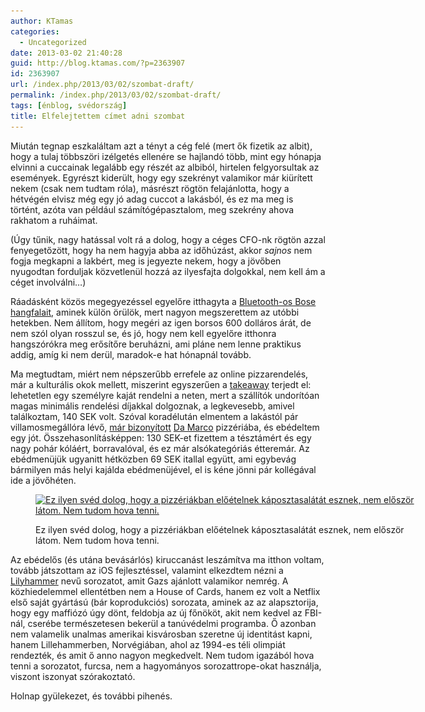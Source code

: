 ```yaml
---
author: KTamas
categories:
  - Uncategorized
date: 2013-03-02 21:40:28
guid: http://blog.ktamas.com/?p=2363907
id: 2363907
url: /index.php/2013/03/02/szombat-draft/
permalink: /index.php/2013/03/02/szombat-draft/
tags: [énblog, svédország]
title: Elfelejtettem címet adni szombat
---
```


Miután tegnap eszkaláltam azt a tényt a cég felé (mert ők fizetik az albit), hogy a tulaj többszöri izélgetés ellenére se hajlandó több, mint egy hónapja elvinni a cuccainak legalább egy részét az albiból, hirtelen felgyorsultak az események. Egyrészt kiderült, hogy egy szekrényt valamikor már kiürített nekem (csak nem tudtam róla), másrészt rögtön felajánlotta, hogy a hétvégén elvisz még egy jó adag cuccot a lakásból, és ez ma meg is történt, azóta van például számítógépasztalom, meg szekrény ahova rakhatom a ruháimat. 

(Úgy tűnik, nagy hatással volt rá a dolog, hogy a céges CFO-nk rögtön azzal fenyegetőzött, hogy ha nem hagyja abba az időhúzást, akkor _sajnos_ nem fogja megkapni a lakbért, meg is jegyezte nekem, hogy a jövőben nyugodtan forduljak közvetlenül hozzá az ilyesfajta dolgokkal, nem kell ám a céget involválni&#8230;)

Ráadásként közös megegyezéssel egyelőre itthagyta a [Bluetooth-os Bose hangfalait](http://www.bose.com/controller?url=/shop_online/digital_music_systems/sounddock_systems/sounddock10/index.jsp), aminek külön örülök, mert nagyon megszerettem az utóbbi hetekben. Nem állítom, hogy megéri az igen borsos 600 dolláros árát, de nem szól olyan rosszul se, és jó, hogy nem kell egyelőre itthonra hangszórókra meg erősítőre beruházni, ami pláne nem lenne praktikus addig, amíg ki nem derül, maradok-e hat hónapnál tovább.

Ma megtudtam, miért nem népszerűbb errefele az online pizzarendelés, már a kulturális okok mellett, miszerint egyszerűen a [takeaway](http://en.wikipedia.org/wiki/Takeaway) terjedt el: lehetetlen egy személyre kaját rendelni a neten, mert a szállítók undorítóan magas minimális rendelési díjakkal dolgoznak, a legkevesebb, amivel találkoztam, 140 SEK volt. Szóval koradélután elmentem a lakástól pár villamosmegállóra lévő, [már bizonyított](http://blog.ktamas.com/index.php/2013/02/12/munkaretreat-kedd/) [Da Marco](http://www.damarco.se/) pizzériába, és ebédeltem egy jót. Összehasonlításképpen: 130 SEK-et fizettem a tésztámért és egy nagy pohár kóláért, borravalóval, és ez már alsókategóriás étteremár. Az ebédmenüjük ugyanitt hétközben 69 SEK itallal együtt, ami egybevág bármilyen más helyi kajálda ebédmenüjével, el is kéne jönni pár kollégával ide a jövőhéten.<figure id="attachment_2363909" style="width: 612px" class="wp-caption aligncenter">

[<img src="/wp-content/uploads/2013/03/b64aa0ae834811e29d6522000a9f134c_7.jpg" alt="Ez ilyen svéd dolog, hogy a pizzériákban előételnek káposztasalátát esznek, nem először látom. Nem tudom hova tenni." width="612" height="612" class="size-full wp-image-2363909" srcset="/wp-content/uploads/2013/03/b64aa0ae834811e29d6522000a9f134c_7.jpg 612w, /wp-content/uploads/2013/03/b64aa0ae834811e29d6522000a9f134c_7-150x150.jpg 150w, /wp-content/uploads/2013/03/b64aa0ae834811e29d6522000a9f134c_7-300x300.jpg 300w" sizes="(max-width: 612px) 100vw, 612px" />](/wp-content/uploads/2013/03/b64aa0ae834811e29d6522000a9f134c_7.jpg)<figcaption class="wp-caption-text">Ez ilyen svéd dolog, hogy a pizzériákban előételnek káposztasalátát esznek, nem először látom. Nem tudom hova tenni.</figcaption></figure> 

Az ebédelős (és utána bevásárlós) kiruccanást leszámítva ma itthon voltam, tovább játszottam az iOS fejlesztéssel, valamint elkezdtem nézni a [Lilyhammer](http://en.wikipedia.org/wiki/Lilyhammer) nevű sorozatot, amit Gazs ajánlott valamikor nemrég. A közhiedelemmel ellentétben nem a House of Cards, hanem ez volt a Netflix első saját gyártású (bár koprodukciós) sorozata, aminek az az alapsztorija, hogy egy maffiózó úgy dönt, feldobja az új főnököt, akit nem kedvel az FBI-nál, cserébe természetesen bekerül a tanúvédelmi programba. Ő azonban nem valamelik unalmas amerikai kisvárosban szeretne új identitást kapni, hanem Lillehammerben, Norvégiában, ahol az 1994-es téli olimpiát rendezték, és amit ő anno nagyon megkedvelt. Nem tudom igazából hova tenni a sorozatot, furcsa, nem a hagyományos sorozattrope-okat használja, viszont iszonyat szórakoztató.

Holnap gyülekezet, és további pihenés.
